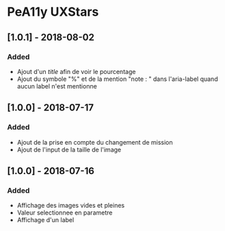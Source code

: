 # PeA11y UXStars

## [1.0.1] - 2018-08-02
### Added
- Ajout d'un *title* afin de voir le pourcentage
- Ajout du symbole "%" et de la mention "note : " dans l'aria-label quand aucun label n'est mentionne

## [1.0.0] - 2018-07-17
### Added
- Ajout de la prise en compte du changement de mission
- Ajout de l'input de la taille de l'image

## [1.0.0] - 2018-07-16
### Added
- Affichage des images vides et pleines
- Valeur selectionnee en parametre
- Affichage d'un label

